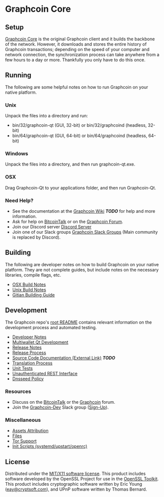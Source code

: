 Graphcoin Core
=====================

Setup
---------------------
[Graphcoin Core](http://graphcoin.io/wallet) is the original Graphcoin client and it builds the backbone of the network. However, it downloads and stores the entire history of Graphcoin transactions; depending on the speed of your computer and network connection, the synchronization process can take anywhere from a few hours to a day or more. Thankfully you only have to do this once.

Running
---------------------
The following are some helpful notes on how to run Graphcoin on your native platform.

### Unix

Unpack the files into a directory and run:

- bin/32/graphcoin-qt (GUI, 32-bit) or bin/32/graphcoind (headless, 32-bit)
- bin/64/graphcoin-qt (GUI, 64-bit) or bin/64/graphcoind (headless, 64-bit)

### Windows

Unpack the files into a directory, and then run graphcoin-qt.exe.

### OSX

Drag Graphcoin-Qt to your applications folder, and then run Graphcoin-Qt.

### Need Help?

* See the documentation at the [Graphcoin Wiki](https://en.bitcoin.it/wiki/Main_Page) ***TODO***
for help and more information.
* Ask for help on [BitcoinTalk](https://bitcointalk.org/index.php?topic=1262920.0) or on the [Graphcoin Forum](http://forum.graphcoin.io/).
* Join our Discord server [Discord Server](https://discord.graphcoin.io)
* Join one of our Slack groups [Graphcoin Slack Groups](https://graphcoin.io/slack-logins/) (Main community is replaced by Discord).

Building
---------------------
The following are developer notes on how to build Graphcoin on your native platform. They are not complete guides, but include notes on the necessary libraries, compile flags, etc.

- [OSX Build Notes](build-osx.md)
- [Unix Build Notes](build-unix.md)
- [Gitian Building Guide](gitian-building.md)

Development
---------------------
The Graphcoin repo's [root README](https://github.com/Graphcoin/source/blob/master/README.md) contains relevant information on the development process and automated testing.

- [Developer Notes](developer-notes.md)
- [Multiwallet Qt Development](multiwallet-qt.md)
- [Release Notes](release-notes.md)
- [Release Process](release-process.md)
- [Source Code Documentation (External Link)](https://dev.visucore.com/bitcoin/doxygen/) ***TODO***
- [Translation Process](translation_process.md)
- [Unit Tests](unit-tests.md)
- [Unauthenticated REST Interface](REST-interface.md)
- [Dnsseed Policy](dnsseed-policy.md)

### Resources

* Discuss on the [BitcoinTalk](https://bitcointalk.org/index.php?topic=1262920.0) or the [Graphcoin](http://forum.graphcoin.io/) forum.
* Join the [Graphcoin-Dev](https://graphcoin-dev.slack.com/) Slack group ([Sign-Up](https://graphcoin-dev.herokuapp.com/)).

### Miscellaneous
- [Assets Attribution](assets-attribution.md)
- [Files](files.md)
- [Tor Support](tor.md)
- [Init Scripts (systemd/upstart/openrc)](init.md)

License
---------------------
Distributed under the [MIT/X11 software license](http://www.opensource.org/licenses/mit-license.php).
This product includes software developed by the OpenSSL Project for use in the [OpenSSL Toolkit](https://www.openssl.org/). This product includes
cryptographic software written by Eric Young ([eay@cryptsoft.com](mailto:eay@cryptsoft.com)), and UPnP software written by Thomas Bernard.
